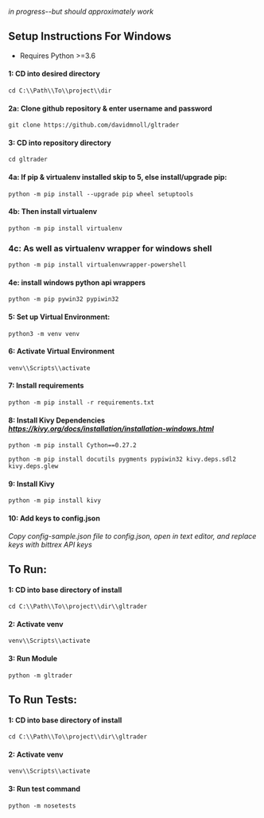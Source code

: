 
 *in progress--but should approximately work*

## Setup Instructions For Windows

* Requires Python >=3.6

#### 1: CD into desired directory

    cd C:\\Path\\To\\project\\dir

#### 2a: Clone github repository & enter username and password

    git clone https://github.com/davidmnoll/gltrader


#### 3: CD into repository directory

    cd gltrader

#### 4a: If pip & virtualenv installed skip to 5, else install/upgrade pip:

    python -m pip install --upgrade pip wheel setuptools

#### 4b: Then install virtualenv

    python -m pip install virtualenv

### 4c: As well as virtualenv wrapper for windows shell

    python -m pip install virtualenvwrapper-powershell

#### 4e: install windows python api wrappers

    python -m pip pywin32 pypiwin32

#### 5: Set up Virtual Environment:

    python3 -m venv venv

#### 6: Activate Virtual Environment

    venv\\Scripts\\activate

#### 7: Install requirements

    python -m pip install -r requirements.txt

#### 8: Install Kivy Dependencies *https://kivy.org/docs/installation/installation-windows.html*

    python -m pip install Cython==0.27.2

    python -m pip install docutils pygments pypiwin32 kivy.deps.sdl2 kivy.deps.glew

#### 9: Install Kivy

    python -m pip install kivy

#### 10: Add keys to config.json

*Copy config-sample.json file to config.json, open in text editor, and replace keys with bittrex API keys*


## To Run:

#### 1: CD into base directory of install

    cd C:\\Path\\To\\project\\dir\\gltrader

#### 2: Activate venv

    venv\\Scripts\\activate

#### 3: Run Module

    python -m gltrader

## To Run Tests:

#### 1: CD into base directory of install

    cd C:\\Path\\To\\project\\dir\\gltrader

#### 2: Activate venv

    venv\\Scripts\\activate

#### 3: Run test command

    python -m nosetests

